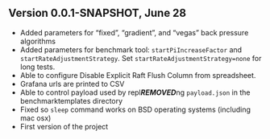 ## Version 0.0.1-SNAPSHOT, June 28

- Added parameters for “fixed”, “gradient”, and “vegas” back pressure algorithms
- Added parameters for benchmark tool: `startPiIncreaseFactor` and `startRateAdjustmentStrategy`. Set `startRateAdjustmentStrategy=none` for long tests.
- Able to configure Disable Explicit Raft Flush Column from spreadsheet. 
- Grafana urls are printed to CSV
- Able to control payload used by repl***REMOVED***ng `payload.json` in the benchmarktemplates directory
- Fixed so `sleep` command works on BSD operating systems (including mac osx)
- First version of the project